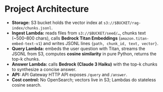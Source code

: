 # Project Architecture

- **Storage:** S3 bucket holds the vector index at `s3://$BUCKET/rag-index/chunks.jsonl`.
- **Ingest Lambda:** reads files from `s3://$BUCKET/seed/…`, chunks text (~500–800 chars), calls **Bedrock Titan Embeddings** (`amazon.titan-embed-text-v1`) and writes JSONL lines `{path, chunk_id, text, vector}`.
- **Query Lambda:** embeds the user question with Titan, streams the JSONL from S3, computes **cosine similarity** in pure Python, returns the top-k chunks.
- **Answer Lambda:** calls **Bedrock (Claude 3 Haiku)** with the top-k chunks to synthesize a concise answer.
- **API:** API Gateway HTTP API exposes `/query` and `/answer`.
- **Cost control:** No OpenSearch; vectors live in S3; Lambdas do stateless cosine search.
